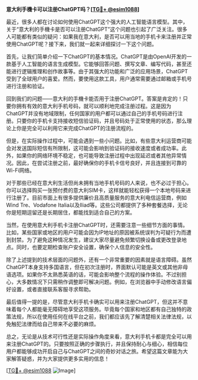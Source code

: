 **意大利手機卡可以注册ChatGPT吗？[[TG💪+ @esim1088](https://t.me/s/donk511)]**

最近，很多人都在讨论如何使用ChatGPT这个强大的人工智能语言模型。其中，关于“意大利的手機卡是否可以注册ChatGPT”这个问题也引起了广泛关注。很多人可能都有类似的疑问：如果我在意大利，是否可以用当地的手机卡来注册并正常使用ChatGPT呢？接下来，我们就一起来详细探讨一下这个问题。

首先，让我们简单介绍一下ChatGPT的基本情况。ChatGPT是由OpenAI开发的一款基于人工智能的语言生成模型。它能够回答问题、撰写文章、编写代码，甚至还能进行逻辑推理和创作故事等。由于其强大的功能和广泛的应用场景，ChatGPT受到了全球用户的喜爱。然而，要使用这款工具，用户通常需要通过邮箱或手机号进行注册和验证。

回到我们的问题——意大利的手機卡能否用于注册ChatGPT。答案是肯定的！只要你拥有有效的意大利手机号码，就可以顺利地完成注册过程。这是因为ChatGPT并没有地域限制，任何国家的用户都可以通过自己的手机号码进行注册。只要你的手机卡支持接收短信验证码，并且号码处于正常使用的状态，那么理论上你是完全可以利用它来完成ChatGPT的注册流程的。

但是，在实际操作过程中，可能会遇到一些小问题。比如，有些意大利运营商可能会对发送国际短信有所限制，这可能会影响到验证码的接收速度或者成功率。此外，如果你的网络环境不稳定，也可能导致注册过程中出现延迟或者其他异常情况。因此，在尝试注册之前，最好确保你的手机卡信号良好，并且连接到可靠的Wi-Fi网络。

对于那些已经在意大利生活但尚未拥有当地手机号码的人来说，也不必过于担心。你可以选择购买一张预付费的意大利SIM卡，这样就能轻松获得一个本地号码来进行注册了。目前市面上有很多提供廉价且高质量服务的意大利电信运营商，例如Wind Tre、Vodafone Italia以及Iliad等。这些公司都提供了多种套餐选择，无论你是短期逗留还是长期居住，都能找到适合自己的方案。

当然，在使用意大利手机卡注册ChatGPT时，还需要注意一些细节方面的事情。比如，某些国家或地区的用户可能会因为IP地址的原因被系统误判为可疑行为而遭到封禁。为了避免这种情况发生，建议大家尽量避免频繁切换设备或更改登录地点。同时，也要定期检查账户安全设置，确保个人信息的安全性。

除了上述提到的技术层面的问题外，还有一个非常重要的因素就是语言障碍。虽然ChatGPT本身支持多国语言，但在初次注册时，界面默认可能是英文或其他非母语选项。如果你不太熟悉英语的话，可能会影响整个流程的操作体验。不过别担心，大多数情况下只需稍作调整即可解决问题。例如，在浏览器中手动修改语言偏好设置，或者直接联系客服寻求帮助。

最后值得一提的是，尽管意大利手机卡确实可以用来注册ChatGPT，但这并不意味着每个人都能毫无障碍地享受这项服务。毕竟每个国家和地区都有自己独特的政策法规，所以在使用任何在线平台之前，我们都应该先了解清楚相关法律法规，以免触犯法律而给自己带来不必要的麻烦。

总之，无论是从技术可行性还是实际操作角度来看，意大利手机卡都是完全可以用来注册ChatGPT的。只要按照正确的步骤执行，并且保持耐心与细心，相信每位用户都能够成功开启自己与ChatGPT之间的奇妙对话之旅。希望这篇文章能为大家解答疑惑，并为大家提供更多实用的信息！

[[TG💪+ @esim1088](https://t.me/s/esim1088) ![Image](https://i.postimg.cc/4NQfJmqS/Snipaste-2025-05-13-00-14-12.png)]